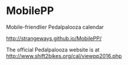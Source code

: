 # MobilePP
Mobile-friendlier Pedalpalooza calendar

http://strangeways.github.io/MobilePP/

The official Pedalpalooza website is at http://www.shift2bikes.org/cal/viewpp2016.php
